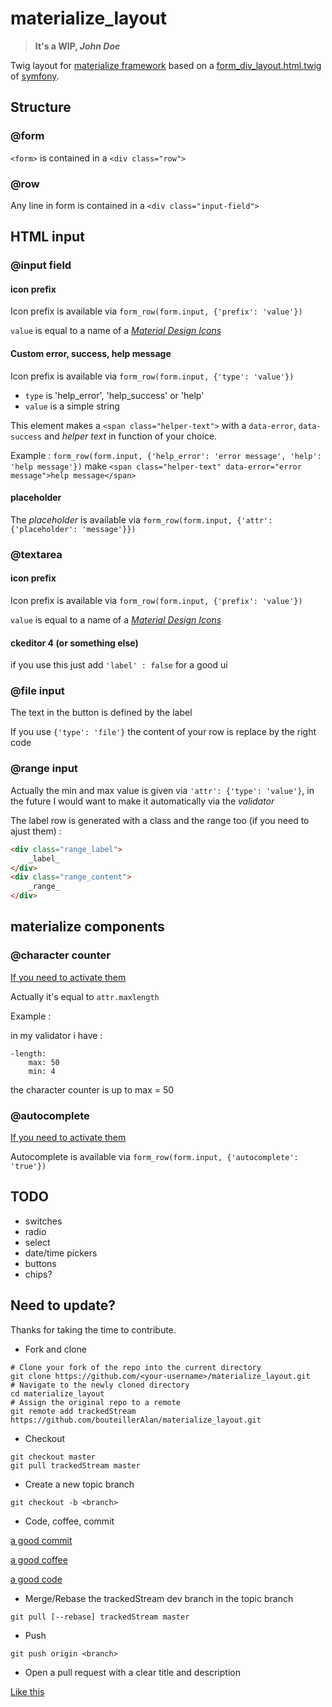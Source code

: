# materialize_layout
>**It's a WIP, *John Doe***

Twig layout for [materialize framework](https://materializecss.com/) based on a [form_div_layout.html.twig](https://github.com/symfony/symfony/blob/master/src/Symfony/Bridge/Twig/Resources/views/Form/form_div_layout.html.twig) of [symfony](https://symfony.com/).

## Structure

### @form
`<form>` is contained in a `<div class="row">`

### @row
Any line in form is contained in a `<div class="input-field">`

## HTML input

### @input field

#### icon prefix
Icon prefix is available via `form_row(form.input, {'prefix': 'value'})`

`value` is equal to a name of a [_Material Design Icons_](https://materializecss.com/icons.html)

#### Custom error, success, help message
Icon prefix is available via `form_row(form.input, {'type': 'value'})`

* `type` is 'help_error', 'help_success' or 'help'
* `value` is a simple string

This element makes a `<span class="helper-text">` with a `data-error`, `data-success` and _helper text_ in function of your choice.

Example : 
`form_row(form.input, {'help_error': 'error message', 'help': 'help message'})` make `<span class="helper-text" data-error="error message">help message</span>`

#### placeholder

The _placeholder_ is available via `form_row(form.input, {'attr': {'placeholder': 'message'}})`

### @textarea
#### icon prefix
Icon prefix is available via `form_row(form.input, {'prefix': 'value'})`

`value` is equal to a name of a [_Material Design Icons_](https://materializecss.com/icons.html)

#### ckeditor 4 (or something else)
if you use this just add `'label' : false` for a good ui

### @file input
The text in the button is defined by the label

If you use `{'type': 'file'}` the content of your row is replace by the right code

### @range input
Actually the min and max value is given via `'attr': {'type': 'value'}`, in the future I would want to make it automatically via the _validator_

The label row is generated with a class and the range too (if you need to ajust them) :
```html
<div class="range_label">
    _label_
</div>
<div class="range_content">
    _range_
</div>
```

## materialize components
### @character counter
[If you need to activate them](https://materializecss.com/text-inputs.html)

Actually it's equal to `attr.maxlength` 

Example : 

in my validator i have : 
```twig
-length:
    max: 50 
    min: 4
```
the character counter is up to max = 50
### @autocomplete
[If you need to activate them](https://materializecss.com/autocomplete.html)

Autocomplete is available via `form_row(form.input, {'autocomplete': 'true'})`

## TODO
* switches
* radio
* select
* date/time pickers
* buttons
* chips?

## Need to update?
Thanks for taking the time to contribute.
* Fork and clone
```
# Clone your fork of the repo into the current directory
git clone https://github.com/<your-username>/materialize_layout.git
# Navigate to the newly cloned directory
cd materialize_layout
# Assign the original repo to a remote
git remote add trackedStream https://github.com/bouteillerAlan/materialize_layout.git
```
* Checkout 
```
git checkout master
git pull trackedStream master
```
* Create a new topic branch
```
git checkout -b <branch>
```
* Code, coffee, commit

[a good commit](https://chris.beams.io/posts/git-commit/)

[a good coffee](https://coffeeordie.com/good-coffee-bad-places-evan-hafer/)

[a good code](https://idratherbewriting.com/images/rtfmtractor.jpg)
* Merge/Rebase the trackedStream dev branch in the topic branch
```
git pull [--rebase] trackedStream master
```
* Push
```
git push origin <branch>
```
* Open a pull request with a clear title and description

[Like this](https://help.github.com/articles/about-pull-requests/)